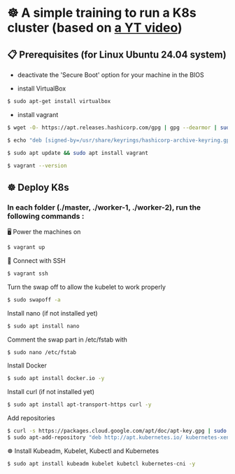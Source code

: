 # ☸️ A simple training to run a K8s cluster (based on [a YT video](https://www.youtube.com/watch?v=_WW16Sp8-Jw))

## 📋 Prerequisites (for Linux Ubuntu 24.04 system)

- deactivate the 'Secure Boot' option for your machine in the BIOS

- install VirtualBox

```sh
$ sudo apt-get install virtualbox
```

- install vagrant

```sh
$ wget -O- https://apt.releases.hashicorp.com/gpg | gpg --dearmor | sudo tee /usr/share/keyrings/hashicorp-archive-keyring.gpg
```

```sh
$ echo "deb [signed-by=/usr/share/keyrings/hashicorp-archive-keyring.gpg] https://apt.releases.hashicorp.com $(lsb_release -cs) main" | sudo tee /etc/apt/sources.list.d/hashicorp.list
```

```sh
$ sudo apt update && sudo apt install vagrant
```

```sh
$ vagrant --version
```

## ☸️ Deploy K8s

### In each folder (./master, ./worker-1, ./worker-2), run the following commands :

🖥 Power the machines on

```sh
$ vagrant up
```

🔐 Connect with SSH

```sh
$ vagrant ssh
```

Turn the swap off to allow the kubelet to work properly

```sh
$ sudo swapoff -a
```

Install nano (if not installed yet)

```sh
$ sudo apt install nano
```

Comment the swap part in /etc/fstab with

```sh
$ sudo nano /etc/fstab
```

Install Docker

```sh
$ sudo apt install docker.io -y
```

Install curl (if not installed yet)

```sh
$ sudo apt install apt-transport-https curl -y
```

Add repositories

```sh
$ curl -s https://packages.cloud.google.com/apt/doc/apt-key.gpg | sudo apt-key add
$ sudo apt-add-repository "deb http://apt.kubernetes.io/ kubernetes-xenial main"
```

☸️ Install Kubeadm, Kubelet, Kubectl and Kubernetes

```sh
$ sudo apt install kubeadm kubelet kubetcl kubernetes-cni -y
```